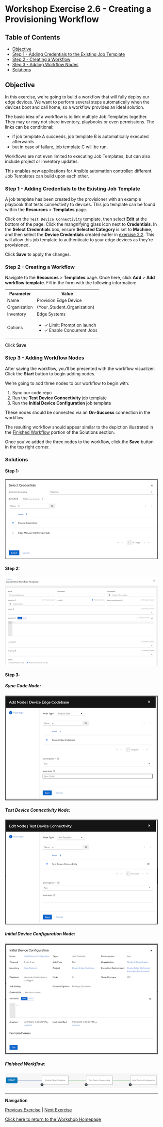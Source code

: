 # Workshop Exercise 2.6 - Creating a Provisioning Workflow

## Table of Contents

* [Objective](#objective)
* [Step 1 - Adding Credentials to the Existing Job Template](#step-1---adding-credentials-to-the-existing-job-template)
* [Step 2 - Creating a Workflow](#step-2---creating-a-workflow)
* [Step 3 - Adding Workflow Nodes](#step-3---adding-workflow-nodes)
* [Solutions](#solutions)

## Objective

In this exercise, we're going to build a workflow that will fully deploy our edge devices. We want to perform several steps automatically when the devices boot and call home, so a workflow provides an ideal solution.

The basic idea of a workflow is to link multiple Job Templates together. They may or may not share inventory, playbooks or even permissions. The links can be conditional:

* if job template A succeeds, job template B is automatically executed afterwards
* but in case of failure, job template C will be run.

Workflows are not even limited to executing Job Templates, but can also include project or inventory updates.

This enables new applications for Ansible automation controller: different Job Templates can build upon each other.

### Step 1 - Adding Credentials to the Existing Job Template

A job template has been created by the provisioner with an example playbook that tests connectivity to devices. This job template can be found within the **Resources** > **Templates** page.

Click on the `Test Device Connectivity` template, then select **Edit** at the bottom of the page. Click the mangnifying glass icon next to **Credentials**. In the **Select Credentials** box, ensure **Selected Category** is set to **Machine**, and then select the **Device Credentials** created earler in [exercise 2.2](../2.2-kickstart-creds/). This will allow this job template to authenticate to your edge devices as they're provisioned.

Click **Save** to apply the changes.

### Step 2 - Creating a Workflow

Navigate to the **Resources** > **Templates** page. Once here, click **Add** > **Add workflow template**. Fill in the form with the following information:

<table>
  <tr>
    <th>Parameter</th>
    <th>Value</th>
  </tr>
  <tr>
    <td>Name</td>
    <td>Provision Edge Device</td>
  </tr>
  <tr>
    <td>Organization</td>
    <td>(Your_Student_Organization)</td>
  </tr>
  <tr>
    <td>Inventory</td>
    <td>Edge Systems</td>
  </tr>
  <tr>
    <td>Options</td>
    <td><ul><li>✓ Limit: Prompt on launch</li><li>✓ Enable Concurrent Jobs</li></ul></td>
  </tr>
</table>

Click **Save**

### Step 3 - Adding Workflow Nodes

After saving the workflow, you'll be presented with the workflow visualizer. Click the **Start** button to begin adding nodes.

We're going to add three nodes to our workflow to begin with:
1. Sync our code repo
2. Run the **Test Device Connectivity** job template
3. Run the **Initial Device Configuration** job template

These nodes should be connected via an **On-Success** connection in the workflow.

The resulting workflow should appear similar to the depiction illustrated in the [Finished Workflow](#finished-workflow) portion of the Solutions section.

Once you've added the three nodes to the workflow, click the **Save** button in the top right corner.

### Solutions

#### Step 1:

![Test Connectivity Credentials](../images/test-connectivity-credentials.png)

#### Step 2:

![Workflow Inputs](../images/workflow-inputs.png)

#### Step 3:

##### Sync Code Node:

![Sync Code Node](../images/sync-code-node.png)

##### Test Device Connectivity Node:

![Test Connectivity Node](../images/test-connectivity-node.png)

##### Initial Device Configuration Node:

![Initial Device Configuration Node](../images/initial-device-config-workflow-node.png)

##### Finished Workflow:

![Finished Workflow](../images/initial-workflow-nodes.png)

---
**Navigation**

[Previous Exercise](../2.5-device-config-automation) | [Next Exercise](../3.1-boot-edge-device)

[Click here to return to the Workshop Homepage](../README.md)
